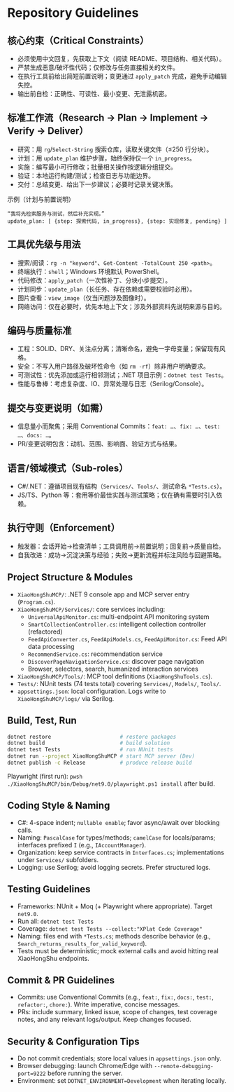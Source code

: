 # Repository Guidelines

## 核心约束（Critical Constraints）
- 必须使用中文回复，先获取上下文（阅读 README、项目结构、相关代码）。
- 严禁生成恶意/破坏性代码；仅修改与任务直接相关的文件。
- 在执行工具前给出简短前置说明；变更通过 `apply_patch` 完成，避免手动编辑失控。
- 输出前自检：正确性、可读性、最小变更、无泄露机密。

## 标准工作流（Research → Plan → Implement → Verify → Deliver）
- 研究：用 `rg`/`Select-String` 搜索仓库，读取关键文件（≤250 行分块）。
- 计划：用 `update_plan` 维护步骤，始终保持仅一个 `in_progress`。
- 实施：编写最小可行修改；批量相关操作按逻辑分组提交。
- 验证：本地运行构建/测试；检查日志与功能边界。
- 交付：总结变更、给出下一步建议；必要时记录关键决策。

示例（计划与前置说明）
```
“我将先检索服务与测试，然后补充实现。”
update_plan: [ {step: 探索代码, in_progress}, {step: 实现修复, pending} ]
```

## 工具优先级与用法
- 搜索/阅读：`rg -n "keyword"`、`Get-Content -TotalCount 250 <path>`。
- 终端执行：`shell`；Windows 环境默认 PowerShell。
- 代码修改：`apply_patch`（一次性补丁、分块小步提交）。
- 计划同步：`update_plan`（长任务、存在依赖或需要校验时必用）。
- 图片查看：`view_image`（仅当问题涉及图像时）。
- 网络访问：仅在必要时，优先本地上下文；涉及外部资料先说明来源与目的。

## 编码与质量标准
- 工程：SOLID、DRY、关注点分离；清晰命名，避免一字母变量；保留现有风格。
- 安全：不写入用户路径及破坏性命令（如 `rm -rf`）除非用户明确要求。
- 可测试性：优先添加或运行相邻测试；.NET 项目示例：`dotnet test Tests`。
- 性能与鲁棒：考虑复杂度、IO、异常处理与日志（Serilog/Console）。

## 提交与变更说明（如需）
- 信息量小而聚焦；采用 Conventional Commits：`feat: …`、`fix: …`、`test: …`、`docs: …`。
- PR/变更说明包含：动机、范围、影响面、验证方式与结果。

## 语言/领域模式（Sub‑roles）
- C#/.NET：遵循项目现有结构（`Services/`、`Tools/`、测试命名 `*Tests.cs`）。
- JS/TS、Python 等：套用等价最佳实践与测试策略；仅在确有需要时引入依赖。

## 执行守则（Enforcement）
- 触发器：会话开始→检查清单；工具调用前→前置说明；回复前→质量自检。
- 自我改进：成功→沉淀决策与经验；失败→更新流程并标注风险与回避策略。

## Project Structure & Modules
- `XiaoHongShuMCP/`: .NET 9 console app and MCP server entry (`Program.cs`).
- `XiaoHongShuMCP/Services/`: core services including:
  - `UniversalApiMonitor.cs`: multi-endpoint API monitoring system
  - `SmartCollectionController.cs`: intelligent collection controller (refactored)
  - `FeedApiConverter.cs`, `FeedApiModels.cs`, `FeedApiMonitor.cs`: Feed API data processing
  - `RecommendService.cs`: recommendation service
  - `DiscoverPageNavigationService.cs`: discover page navigation
  - Browser, selectors, search, humanized interaction services
- `XiaoHongShuMCP/Tools/`: MCP tool definitions (`XiaoHongShuTools.cs`).
- `Tests/`: NUnit tests (74 tests total) covering `Services/`, `Models/`, `Tools/`.
- `appsettings.json`: local configuration. Logs write to `XiaoHongShuMCP/logs/` via Serilog.

## Build, Test, Run
```bash
dotnet restore                      # restore packages
dotnet build                        # build solution
dotnet test Tests                   # run NUnit tests
dotnet run --project XiaoHongShuMCP # start MCP server (Dev)
dotnet publish -c Release           # produce release build
```
Playwright (first run): `pwsh ./XiaoHongShuMCP/bin/Debug/net9.0/playwright.ps1 install` after build.

## Coding Style & Naming
- C#: 4-space indent; `nullable enable`; favor async/await over blocking calls.
- Naming: `PascalCase` for types/methods; `camelCase` for locals/params; interfaces prefixed `I` (e.g., `IAccountManager`).
- Organization: keep service contracts in `Interfaces.cs`; implementations under `Services/` subfolders.
- Logging: use Serilog; avoid logging secrets. Prefer structured logs.

## Testing Guidelines
- Frameworks: NUnit + Moq (+ Playwright where appropriate). Target `net9.0`.
- Run all: `dotnet test Tests`
- Coverage: `dotnet test Tests --collect:"XPlat Code Coverage"`
- Naming: files end with `*Tests.cs`; methods describe behavior (e.g., `Search_returns_results_for_valid_keyword`).
- Tests must be deterministic; mock external calls and avoid hitting real XiaoHongShu endpoints.

## Commit & PR Guidelines
- Commits: use Conventional Commits (e.g., `feat:`, `fix:`, `docs:`, `test:`, `refactor:`, `chore:`). Write imperative, concise messages.
- PRs: include summary, linked issue, scope of changes, test coverage notes, and any relevant logs/output. Keep changes focused.

## Security & Configuration Tips
- Do not commit credentials; store local values in `appsettings.json` only.
- Browser debugging: launch Chrome/Edge with `--remote-debugging-port=9222` before running the server.
- Environment: set `DOTNET_ENVIRONMENT=Development` when iterating locally.
